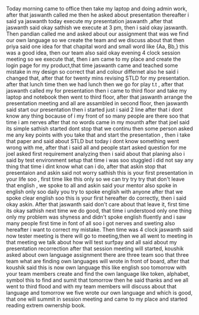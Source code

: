 Today morning came to office then take my laptop and doing admin work, after that jaswanth called me then he asked about presentation thereafter i said ya jaswanth today execute my presentation jaswanth ,after that jaswanth said okay sathish we execute at 3 pm, then i said okay jaswanth. Then pandian called me and asked about our assignment that was we find our own language so we create the team and we discuss about that then priya said one idea for that chapital word and small word like {Aa, Bb,} this was a good idea, then our team also said okay evening 4 clock session meeting so we execute that, then i am came to my place and create the login page for my product,that time jaswanth came and teached some mistake in my design so correct that and colour differnet also he said i changed that, after that for twenty mins revising STLD for my presentation. after that lunch time then we had lunch then we go for play t.t , after that jaswanth called my for presentation then i came to third floor and take my laptop and notebook then went to third floor, after that jaswanth arrange the presentation meeting and all are assambled in second floor, then jaswanth said start our presentation then i started just i said 2 line after that i dont know any thing bocause of i my front of so many people are there soo that time i am nerves after that no words came in my mounth after that joel said its simple sathish started dont stop that we continu then  some person asked me any key points with you take that and start the presentation , then i take that paper and said about STLD but today i dont know something went wrong with me, after that i said all and people start asked question for me joel asked first requirement analyzing then i said about that planing also i said by test environment setup that time i was soo stuggled i did not say any thing that time i dint know what can i do, after that askin stop that presentaion and askin said not worry sathish this is your first presentation in your life soo , first time like this only so we can try try try that don't leave that english , we spoke to all and askin said your mentor also spoke in english only soo daily you try to spoke english with anyone after that we spoke clear english soo this is your first hereafter do correctly, then i said okay askin. After that jaswanth said don't care about that leave it, first time its okay sathish next time we do good, that time i understood only one thing only my problem was shyness and didn't spoke english fluently and i saw many people first time in font of all soo i got nerves and sweting also hereafter i want to correct my mistake. Then time was 4 clock jaswanth said now tester meeting is there will go to meeting,then we all went to meeting in that meeting we talk about how will test surfpay and all said about my presentation recorrection after that session meeting will started, koushik asked about own language assignment there are three team soo that three team what are finding own languages will wrote in front of board, after that  koushik said this is now own language this like english soo tomorrow with your team members create and find the own language like token, alphabet, symbol this to find and sumit that tomorrow then he said thanks and we all went to third flood and with my team members will discuss about that language and tomorrow we five wrote our own language and which is good, that one will summit in session meeting and came to my place and started reading extrem ownership book.
